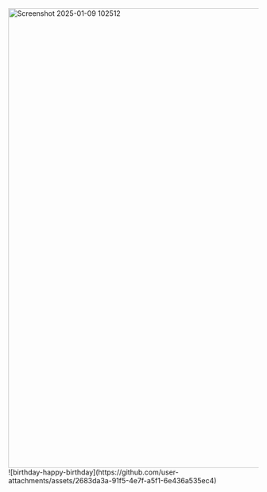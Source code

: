 
<img width="927" alt="Screenshot 2025-01-09 102512" src="https://github.com/user-attachments/assets/1dcf6d32-e601-4090-a396-1f0a013be8ab" />
![birthday-happy-birthday](https://github.com/user-attachments/assets/2683da3a-91f5-4e7f-a5f1-6e436a535ec4)
